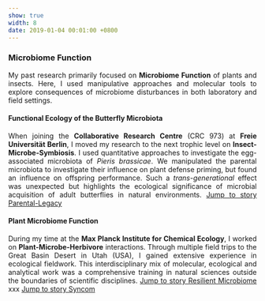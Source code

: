```yaml
---
show: true
width: 8
date: 2019-01-04 00:01:00 +0800
---
```


<div class="p-4" style="text-align: justify;">
    <h3>Microbiome Function</h3>
        <p>
       My past research primarily focused on <strong>Microbiome Function</strong> of plants and insects. Here, I used manipulative approaches and molecular tools to explore consequences of microbiome disturbances in both laboratory and field settings.  </p>
    <p>
          <h4>Functional Ecology of the Butterfly Microbiota</h4>
            When joining the <strong>Collaborative Research Centre</strong> (CRC 973) at <strong>Freie Universität Berlin</strong>, I moved my research to the next trophic level on <strong>Insect-Microbe-Symbiosis</strong>. I used quantitative approaches to investigate the egg-associated microbiota of <i>Pieris brassicae</i>. We manipulated the parental microbiota to investigate their influence on plant defense priming, but found an influence on offspring performance. Such a <i>trans-generational</i> effect was unexpected but highlights the ecological significance of microbial acquisition of adult butterflies in natural environments. <a href="#Parental-Legacy">Jump to story Parental-Legacy</a> </p>
                      <p>
          <h4>Plant Microbiome Function</h4>
            During my time at the <strong>Max Planck Institute for Chemical Ecology</strong>, I worked on <strong>Plant-Microbe-Herbivore</strong> interactions. Through multiple field trips to the Great Basin Desert in Utah (USA), I gained extensive experience in ecological fieldwork. This interdisciplinary mix of molecular, ecological and analytical work was a comprehensive training in natural sciences outside the boundaries of scientific disciplines. <a href="#Resilient-Microbiome">Jump to story Resilient Microbiome</a> xxx <a href="#SynCom">Jump to story Syncom</a>  </p>
    </div>
